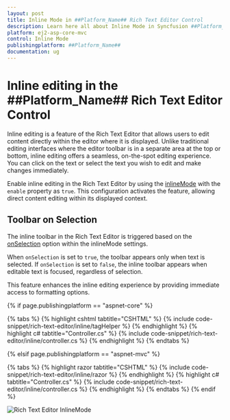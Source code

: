 ```yaml
---
layout: post
title: Inline Mode in ##Platform_Name## Rich Text Editor Control
description: Learn here all about Inline Mode in Syncfusion ##Platform_Name## Rich Text Editor control of Syncfusion Essential JS 2 and more.
platform: ej2-asp-core-mvc
control: Inline Mode
publishingplatform: ##Platform_Name##
documentation: ug
---
```


# Inline editing in the ##Platform_Name## Rich Text Editor Control

Inline editing is a feature of the Rich Text Editor that allows users to edit content directly within the editor where it is displayed. Unlike traditional editing interfaces where the editor toolbar is in a separate area at the top or bottom, inline editing offers a seamless, on-the-spot editing experience. You can click on the text or select the text you wish to edit and make changes immediately.

Enable inline editing in the Rich Text Editor by using the [inlineMode](https://help.syncfusion.com/cr/aspnetcore-js2/Syncfusion.EJ2.RichTextEditor.RichTextEditor.html#Syncfusion_EJ2_RichTextEditor_RichTextEditor_InlineMode) with the `enable` property as `true`. This configuration activates the feature, allowing direct content editing within its displayed context.

## Toolbar on Selection

The inline toolbar in the Rich Text Editor is triggered based on the [onSelection](https://help.syncfusion.com/cr/aspnetcore-js2/Syncfusion.EJ2.RichTextEditor.RichTextEditorInlineMode.html#Syncfusion_EJ2_RichTextEditor_RichTextEditorInlineMode_OnSelection) option within the inlineMode settings. 

When `onSelection` is set to `true`, the toolbar appears only when text is selected. If `onSelection` is set to `false`, the inline toolbar appears when editable text is focused, regardless of selection.

This feature enhances the inline editing experience by providing immediate access to formatting options.

{% if page.publishingplatform == "aspnet-core" %}

{% tabs %}
{% highlight cshtml tabtitle="CSHTML" %}
{% include code-snippet/rich-text-editor/inline/tagHelper %}
{% endhighlight %}
{% highlight c# tabtitle="Controller.cs" %}
{% include code-snippet/rich-text-editor/inline/controller.cs %}
{% endhighlight %}
{% endtabs %}

{% elsif page.publishingplatform == "aspnet-mvc" %}

{% tabs %}
{% highlight razor tabtitle="CSHTML" %}
{% include code-snippet/rich-text-editor/inline/razor %}
{% endhighlight %}
{% highlight c# tabtitle="Controller.cs" %}
{% include code-snippet/rich-text-editor/inline/controller.cs %}
{% endhighlight %}
{% endtabs %}
{% endif %}

![Rich Text Editor InlineMode](../images/inline.png)

